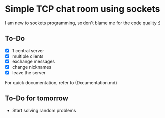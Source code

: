 # Simple TCP chat room using sockets
I am new to sockets programming, so don't blame me for the code quality :)
## To-Do
- [x] 1 central server
- [x] multiple clients
- [x] exchange messages
- [x] change nicknames
- [x] leave the server

For quick documentation, refer to (Documentation.md)

## To-Do for tomorrow
- Start solving random problems